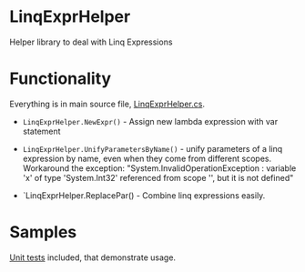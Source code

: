 # LinqExprHelper
Helper library to deal with Linq Expressions

# Functionality

Everything is in main source file, [LinqExprHelper.cs](LinqExprHelper.cs).

* `LinqExprHelper.NewExpr()` -
Assign new lambda expression with var statement

* `LinqExprHelper.UnifyParametersByName()` -
unify parameters of a linq expression by name, even when they come
from different scopes. Workaround the exception:
"System.InvalidOperationException : variable 'x' of type
'System.Int32' referenced from scope '', but it is not defined"

* `LinqExprHelper.ReplacePar() -
Combine linq expressions easily.

# Samples

[Unit tests](LinqExprHelperTests.cs) included, that demonstrate usage.
